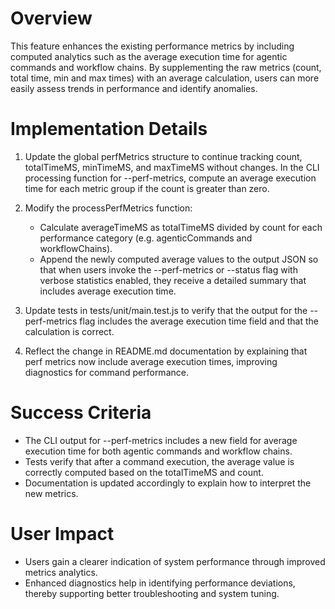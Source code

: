 # Overview
This feature enhances the existing performance metrics by including computed analytics such as the average execution time for agentic commands and workflow chains. By supplementing the raw metrics (count, total time, min and max times) with an average calculation, users can more easily assess trends in performance and identify anomalies.

# Implementation Details
1. Update the global perfMetrics structure to continue tracking count, totalTimeMS, minTimeMS, and maxTimeMS without changes. In the CLI processing function for --perf-metrics, compute an average execution time for each metric group if the count is greater than zero.

2. Modify the processPerfMetrics function:
   - Calculate averageTimeMS as totalTimeMS divided by count for each performance category (e.g. agenticCommands and workflowChains).
   - Append the newly computed average values to the output JSON so that when users invoke the --perf-metrics or --status flag with verbose statistics enabled, they receive a detailed summary that includes average execution time.

3. Update tests in tests/unit/main.test.js to verify that the output for the --perf-metrics flag includes the average execution time field and that the calculation is correct.

4. Reflect the change in README.md documentation by explaining that perf metrics now include average execution times, improving diagnostics for command performance.

# Success Criteria
- The CLI output for --perf-metrics includes a new field for average execution time for both agentic commands and workflow chains.
- Tests verify that after a command execution, the average value is correctly computed based on the totalTimeMS and count.
- Documentation is updated accordingly to explain how to interpret the new metrics.

# User Impact
- Users gain a clearer indication of system performance through improved metrics analytics.
- Enhanced diagnostics help in identifying performance deviations, thereby supporting better troubleshooting and system tuning.